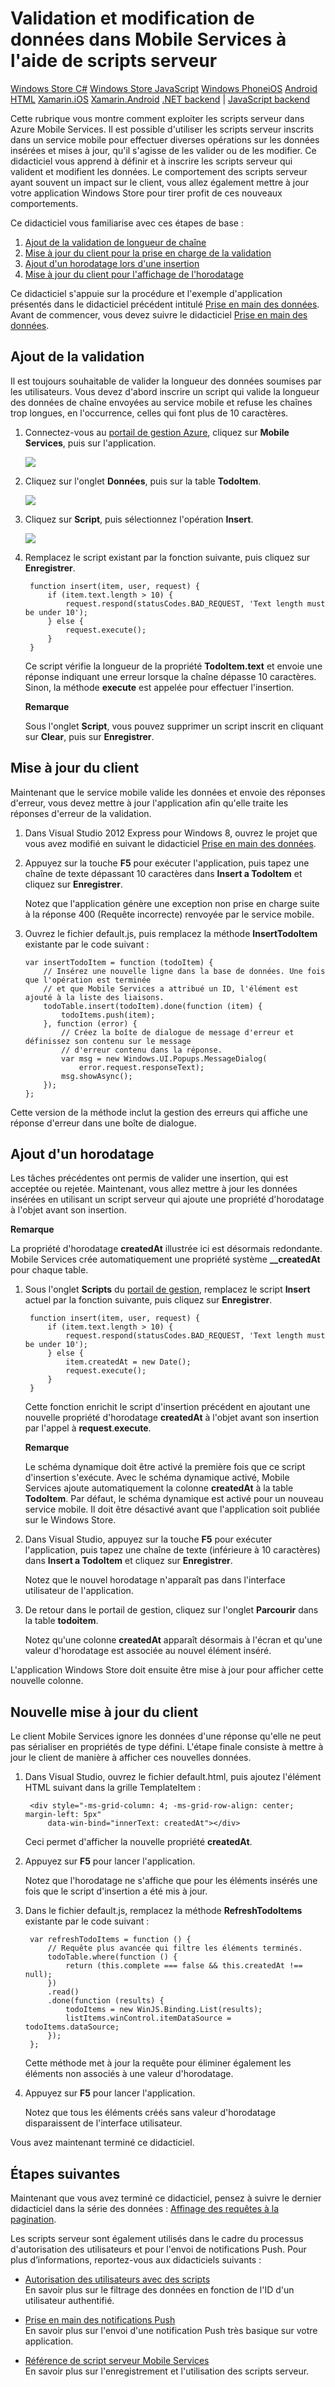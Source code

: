 <properties linkid="develop-mobile-tutorials-validate-modify-and-augment-data-js" urlDisplayName="Validate Data" pageTitle="Use server scripts to validate and modify data (JavaScript) | Mobile Dev Center" metaKeywords="" description="Learn how to validate and modify data sent using server scripts from your Windows Store JavaScript app." metaCanonical="http://www.windowsazure.com/en-us/develop/mobile/tutorials/validate-modify-and-augment-data-dotnet/" services="" documentationCenter="Mobile" title="Validate and modify data in Mobile Services by using server scripts" authors="" solutions="" manager="" editor="" />

Validation et modification de données dans Mobile Services à l'aide de scripts serveur
======================================================================================

[Windows Store C\#](/en-us/develop/mobile/tutorials/validate-modify-and-augment-data-dotnet "Windows Store C#") [Windows Store JavaScript](/en-us/develop/mobile/tutorials/validate-modify-and-augment-data-js "Windows Store JavaScript") [Windows Phone](/en-us/develop/mobile/tutorials/validate-modify-and-augment-data-wp8 "Windows Phone")[iOS](/en-us/develop/mobile/tutorials/validate-modify-and-augment-data-ios "iOS") [Android](/en-us/develop/mobile/tutorials/validate-modify-and-augment-data-android "Android") [HTML](/en-us/develop/mobile/tutorials/validate-modify-and-augment-data-html "HTML") [Xamarin.iOS](/en-us/develop/mobile/tutorials/validate-modify-and-augment-data-xamarin-ios "Xamarin.iOS") [Xamarin.Android](/en-us/develop/mobile/tutorials/validate-modify-and-augment-data-xamarin-android "Xamarin.Android")
[.NET backend](/en-us/documentation/articles/mobile-services-dotnet-backend-windows-store-javascript-validate-modify-data/ ".NET backend") | [JavaScript backend](en-us/documentation/articles/mobile-services-windows-store-javascript-validate-modify-data-server-scripts/ "JavaScript backend")

Cette rubrique vous montre comment exploiter les scripts serveur dans Azure Mobile Services. Il est possible d'utiliser les scripts serveur inscrits dans un service mobile pour effectuer diverses opérations sur les données insérées et mises à jour, qu'il s'agisse de les valider ou de les modifier. Ce didacticiel vous apprend à définir et à inscrire les scripts serveur qui valident et modifient les données. Le comportement des scripts serveur ayant souvent un impact sur le client, vous allez également mettre à jour votre application Windows Store pour tirer profit de ces nouveaux comportements.

Ce didacticiel vous familiarise avec ces étapes de base :

1.  [Ajout de la validation de longueur de chaîne](#string-length-validation)
2.  [Mise à jour du client pour la prise en charge de la validation](#update-client-validation)
3.  [Ajout d'un horodatage lors d'une insertion](#add-timestamp)
4.  [Mise à jour du client pour l'affichage de l'horodatage](#update-client-timestamp)

Ce didacticiel s'appuie sur la procédure et l'exemple d'application présentés dans le didacticiel précédent intitulé [Prise en main des données](/en-us/develop/mobile/tutorials/get-started-with-data-js). Avant de commencer, vous devez suivre le didacticiel [Prise en main des données](/en-us/develop/mobile/tutorials/get-started-with-data-js).

Ajout de la validation
----------------------

Il est toujours souhaitable de valider la longueur des données soumises par les utilisateurs. Vous devez d'abord inscrire un script qui valide la longueur des données de chaîne envoyées au service mobile et refuse les chaînes trop longues, en l'occurrence, celles qui font plus de 10 caractères.

1.  Connectez-vous au [portail de gestion Azure](https://manage.windowsazure.com/), cliquez sur **Mobile Services**, puis sur l'application.

      ![](./media/mobile-services-windows-store-javascript-validate-modify-data-server-scripts/mobile-services-selection.png)
2.  Cliquez sur l'onglet **Données**, puis sur la table **TodoItem**.

      ![](./media/mobile-services-windows-store-javascript-validate-modify-data-server-scripts/mobile-portal-data-tables.png)

3.  Cliquez sur **Script**, puis sélectionnez l'opération **Insert**.

      ![](./media/mobile-services-windows-store-javascript-validate-modify-data-server-scripts/mobile-insert-script-users.png)

4.  Remplacez le script existant par la fonction suivante, puis cliquez sur **Enregistrer**.

         function insert(item, user, request) {
             if (item.text.length > 10) {
                 request.respond(statusCodes.BAD_REQUEST, 'Text length must be under 10');
             } else {
                 request.execute();
             }
         }

    Ce script vérifie la longueur de la propriété **TodoItem.text** et envoie une réponse indiquant une erreur lorsque la chaîne dépasse 10 caractères. Sinon, la méthode **execute** est appelée pour effectuer l'insertion.

    **Remarque**

    Sous l'onglet **Script**, vous pouvez supprimer un script inscrit en cliquant sur **Clear**, puis sur **Enregistrer**.

Mise à jour du client
---------------------

Maintenant que le service mobile valide les données et envoie des réponses d'erreur, vous devez mettre à jour l'application afin qu'elle traite les réponses d'erreur de la validation.

1.  Dans Visual Studio 2012 Express pour Windows 8, ouvrez le projet que vous avez modifié en suivant le didacticiel [Prise en main des données](/en-us/develop/mobile/tutorials/get-started-with-data-js).

2.  Appuyez sur la touche **F5** pour exécuter l'application, puis tapez une chaîne de texte dépassant 10 caractères dans **Insert a TodoItem** et cliquez sur **Enregistrer**.

      Notez que l'application génère une exception non prise en charge suite à la réponse 400 (Requête incorrecte) renvoyée par le service mobile.

3.  Ouvrez le fichier default.js, puis remplacez la méthode **InsertTodoItem** existante par le code suivant :

        var insertTodoItem = function (todoItem) {
            // Insérez une nouvelle ligne dans la base de données. Une fois que l'opération est terminée
            // et que Mobile Services a attribué un ID, l'élément est ajouté à la liste des liaisons.
            todoTable.insert(todoItem).done(function (item) {
                todoItems.push(item);
            }, function (error) {
                // Créez la boîte de dialogue de message d'erreur et définissez son contenu sur le message
                // d'erreur contenu dans la réponse.
                var msg = new Windows.UI.Popups.MessageDialog(
                    error.request.responseText);
                msg.showAsync();
            });
        };

Cette version de la méthode inclut la gestion des erreurs qui affiche une réponse d'erreur dans une boîte de dialogue.

Ajout d'un horodatage
---------------------

Les tâches précédentes ont permis de valider une insertion, qui est acceptée ou rejetée. Maintenant, vous allez mettre à jour les données insérées en utilisant un script serveur qui ajoute une propriété d'horodatage à l'objet avant son insertion.

**Remarque**

La propriété d'horodatage **createdAt** illustrée ici est désormais redondante. Mobile Services crée automatiquement une propriété système **\_\_createdAt** pour chaque table.

1.  Sous l'onglet **Scripts** du [portail de gestion](https://manage.windowsazure.com/), remplacez le script **Insert** actuel par la fonction suivante, puis cliquez sur **Enregistrer**.

         function insert(item, user, request) {
             if (item.text.length > 10) {
                 request.respond(statusCodes.BAD_REQUEST, 'Text length must be under 10');
             } else {
                 item.createdAt = new Date();
                 request.execute();
             }
         }

    Cette fonction enrichit le script d'insertion précédent en ajoutant une nouvelle propriété d'horodatage **createdAt** à l'objet avant son insertion par l'appel à **request**.**execute**.

    **Remarque**

    Le schéma dynamique doit être activé la première fois que ce script d'insertion s'exécute. Avec le schéma dynamique activé, Mobile Services ajoute automatiquement la colonne **createdAt** à la table **TodoItem**. Par défaut, le schéma dynamique est activé pour un nouveau service mobile. Il doit être désactivé avant que l'application soit publiée sur le Windows Store.

2.  Dans Visual Studio, appuyez sur la touche **F5** pour exécuter l'application, puis tapez une chaîne de texte (inférieure à 10 caractères) dans **Insert a TodoItem** et cliquez sur **Enregistrer**.

      Notez que le nouvel horodatage n'apparaît pas dans l'interface utilisateur de l'application.

3.  De retour dans le portail de gestion, cliquez sur l'onglet **Parcourir** dans la table **todoitem**.

      Notez qu'une colonne **createdAt** apparaît désormais à l'écran et qu'une valeur d'horodatage est associée au nouvel élément inséré.

L'application Windows Store doit ensuite être mise à jour pour afficher cette nouvelle colonne.

Nouvelle mise à jour du client
------------------------------

Le client Mobile Services ignore les données d'une réponse qu'elle ne peut pas sérialiser en propriétés de type défini. L'étape finale consiste à mettre à jour le client de manière à afficher ces nouvelles données.

1.  Dans Visual Studio, ouvrez le fichier default.html, puis ajoutez l'élément HTML suivant dans la grille TemplateItem :

         <div style="-ms-grid-column: 4; -ms-grid-row-align: center; margin-left: 5px" 
             data-win-bind="innerText: createdAt"></div>  

      Ceci permet d'afficher la nouvelle propriété **createdAt**. 

2.  Appuyez sur **F5** pour lancer l'application.

      Notez que l'horodatage ne s'affiche que pour les éléments insérés une fois que le script d'insertion a été mis à jour.

3.  Dans le fichier default.js, remplacez la méthode **RefreshTodoItems** existante par le code suivant :

         var refreshTodoItems = function () {
             // Requête plus avancée qui filtre les éléments terminés. 
             todoTable.where(function () {
                 return (this.complete === false && this.createdAt !== null);
             })
             .read()
             .done(function (results) {
                 todoItems = new WinJS.Binding.List(results);
                 listItems.winControl.itemDataSource = todoItems.dataSource;
             });
         };

      Cette méthode met à jour la requête pour éliminer également les éléments non associés à une valeur d'horodatage.

4.  Appuyez sur **F5** pour lancer l'application.

      Notez que tous les éléments créés sans valeur d'horodatage disparaissent de l'interface utilisateur.

Vous avez maintenant terminé ce didacticiel.

Étapes suivantes
----------------

Maintenant que vous avez terminé ce didacticiel, pensez à suivre le dernier didacticiel dans la série des données : [Affinage des requêtes à la pagination](/en-us/develop/mobile/tutorials/add-paging-to-data-js).

Les scripts serveur sont également utilisés dans le cadre du processus d'autorisation des utilisateurs et pour l'envoi de notifications Push. Pour plus d’informations, reportez-vous aux didacticiels suivants :

-   [Autorisation des utilisateurs avec des scripts](/en-us/develop/mobile/tutorials/authorize-users-in-scripts-js)
    <br/>En savoir plus sur le filtrage des données en fonction de l'ID d'un utilisateur authentifié.

-   [Prise en main des notifications Push](/en-us/develop/mobile/tutorials/get-started-with-push-js)
    <br/>En savoir plus sur l'envoi d'une notification Push très basique sur votre application.

-   [Référence de script serveur Mobile Services](http://go.microsoft.com/fwlink/?LinkId=262293)
    <br/>En savoir plus sur l'enregistrement et l'utilisation des scripts serveur.


